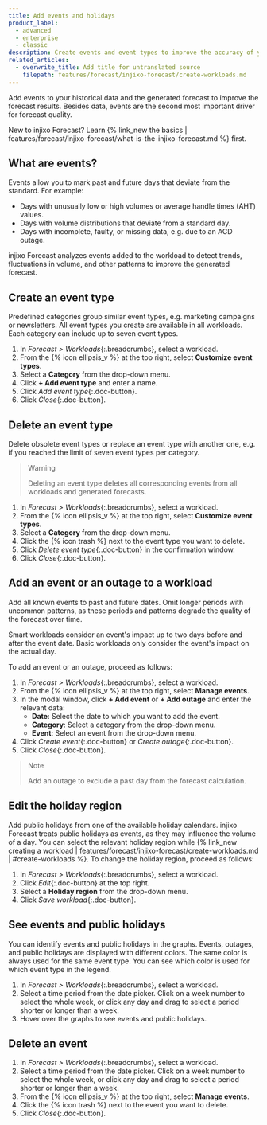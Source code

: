 ```yaml
---
title: Add events and holidays
product_label:
  - advanced
  - enterprise
  - classic
description: Create events and event types to improve the accuracy of your forecast
related_articles:
  - overwrite_title: Add title for untranslated source
    filepath: features/forecast/injixo-forecast/create-workloads.md
---
```


Add events to your historical data and the generated forecast to improve the forecast results. Besides data, events are the second most important driver for forecast quality.

New to injixo Forecast? Learn {% link_new the basics | features/forecast/injixo-forecast/what-is-the-injixo-forecast.md %} first.

## What are events?

Events allow you to mark past and future days that deviate from the standard. For example:

- Days with unusually low or high volumes or average handle times (AHT) values.
- Days with volume distributions that deviate from a standard day.
- Days with incomplete, faulty, or missing data, e.g. due to an ACD outage.

injixo Forecast analyzes events added to the workload to detect trends, fluctuations in volume, and other patterns to improve the generated forecast.

## Create an event type

Predefined categories group similar event types, e.g. marketing campaigns or newsletters.
All event types you create are available in all workloads. Each category can include up to seven event types.

1. In _Forecast > Workloads_{:.breadcrumbs}, select a workload.
2. From the {% icon ellipsis_v %} at the top right, select **Customize event types**.
3. Select a **Category** from the drop-down menu.
4. Click **+ Add event type** and enter a name.
5. Click _Add event type_{:.doc-button}.
6. Click _Close_{:.doc-button}.

## Delete an event type

Delete obsolete event types or replace an event type with another one, e.g. if you reached the limit of seven event types per category.

> Warning
>
> Deleting an event type deletes all corresponding events from all workloads and generated forecasts.

1. In _Forecast > Workloads_{:.breadcrumbs}, select a workload.
2. From the {% icon ellipsis_v %} at the top right, select **Customize event types**.
3. Select a **Category** from the drop-down menu.
4. Click the {% icon trash %} next to the event type you want to delete.
5. Click _Delete event type_{:.doc-button} in the confirmation window.
6. Click _Close_{:.doc-button}.

## Add an event or an outage to a workload

Add all known events to past and future dates. Omit longer periods with uncommon patterns, as these periods and patterns degrade the quality of the forecast over time.

Smart workloads consider an event's impact up to two days before and after the event date. Basic workloads only consider the event's impact on the actual day.

To add an event or an outage, proceed as follows:

1. In _Forecast > Workloads_{:.breadcrumbs}, select a workload.
2. From the {% icon ellipsis_v %} at the top right, select **Manage events**.
3. In the modal window, click **+ Add event** or **+ Add outage** and enter the relevant data:
   - **Date**: Select the date to which you want to add the event.
   - **Category**: Select a category from the drop-down menu.
   - **Event**: Select an event from the drop-down menu.
4. Click _Create event_{:.doc-button} or _Create outage_{:.doc-button}.
5. Click _Close_{:.doc-button}.

> Note
>
> Add an outage to exclude a past day from the forecast calculation.

## Edit the holiday region

Add public holidays from one of the available holiday calendars. injixo Forecast treats public holidays as events, as they may influence the volume of a day. You can select the relevant holiday region while {% link_new creating a workload | features/forecast/injixo-forecast/create-workloads.md | #create-workloads %}. To change the holiday region, proceed as follows:

1. In _Forecast > Workloads_{:.breadcrumbs}, select a workload.
2. Click _Edit_{:.doc-button} at the top right.
3. Select a **Holiday region** from the drop-down menu.
4. Click _Save workload_{:.doc-button}.

## See events and public holidays

You can identify events and public holidays in the graphs. Events, outages, and public holidays are displayed with different colors. The same color is always used for the same event type. You can see which color is used for which event type in the legend.

1. In _Forecast > Workloads_{:.breadcrumbs}, select a workload.
2. Select a time period from the date picker. Click on a week number to select the whole week, or click any day and drag to select a period shorter or longer than a week.
3. Hover over the graphs to see events and public holidays.
<!-- {{ 3 | image: "Viewing Events", '80%', 'gif' }} -->

## Delete an event

1. In _Forecast > Workloads_{:.breadcrumbs}, select a workload.
2. Select a time period from the date picker. Click on a week number to select the whole week, or click any day and drag to select a period shorter or longer than a week.
3. From the {% icon ellipsis_v %} at the top right, select **Manage events**.
4. Click the {% icon trash %} next to the event you want to delete.
5. Click _Close_{:.doc-button}.
